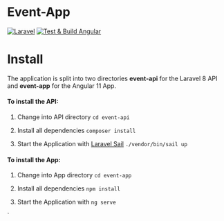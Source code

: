 # Event-App

[![Laravel](https://github.com/Adonsio/Event-App/actions/workflows/laravel.yml/badge.svg?branch=main)](https://github.com/Adonsio/Event-App/actions/workflows/laravel.yml)
[![Test & Build Angular](https://github.com/Adonsio/Event-App/actions/workflows/Angular.yml/badge.svg?branch=main)](https://github.com/Adonsio/Event-App/actions/workflows/Angular.yml)


# Install

The application is split into two directories **event-api** for the Laravel 8 API 
and **event-app** for the Angular 11 App.

#### To install the API:

1. Change into API directory `cd event-api`
 
1. Install all dependencies `composer install`
 
1. Start the Application with [Laravel Sail](https://laravel.com/docs/8.x/sail) `./vendor/bin/sail up`
 

#### To install the App:

1. Change into App directory `cd event-app`
 
1. Install all dependencies `npm install`
 
1. Start the Application with `ng serve`
 
 ` 
